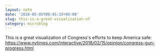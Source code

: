 ```yaml
---
layout: note
date: '2018-05-05T09:45:33+00:00'
slug: this-is-a-great-visualization-of
category: microblog
---
```

This is a great visualization of Congress's efforts to keep America safe: https://www.nytimes.com/interactive/2018/02/15/opinion/congress-gun-progress.html

